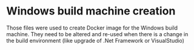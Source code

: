 # Windows build machine creation
Those files were used to create Docker image for the Windows build machine. They need to be altered and re-used when there is a change in the build environment (like upgrade of .Net Framework or VisualStudio)
